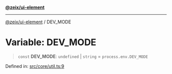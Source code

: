 [**@zeix/ui-element**](../README.md)

***

[@zeix/ui-element](../globals.md) / DEV\_MODE

# Variable: DEV\_MODE

> `const` **DEV\_MODE**: `undefined` \| `string` = `process.env.DEV_MODE`

Defined in: [src/core/util.ts:9](https://github.com/zeixcom/ui-element/blob/bc5efd047a1ae7f13c4c9861e40f8a1b07b7e003/src/core/util.ts#L9)
